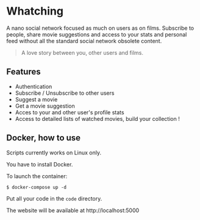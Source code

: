# Whatching

A nano social network focused as much on users as on films. Subscribe to people, share movie suggestions and access to your stats and personal feed without all the standard social network obsolete content.

> A love story between you, other users and films.

## Features

+ Authentication
+ Subscribe / Unsubscribe to other users
+ Suggest a movie
+ Get a movie suggestion
+ Acces to your and other user's profile stats
+ Access to detailed lists of watched movies, build your collection !


## Docker, how to use

Scripts currently works on Linux only.

You have to install Docker.

To launch the container:

    $ docker-compose up -d

Put all your code in the `code` directory.

The website will be available at http://localhost:5000

